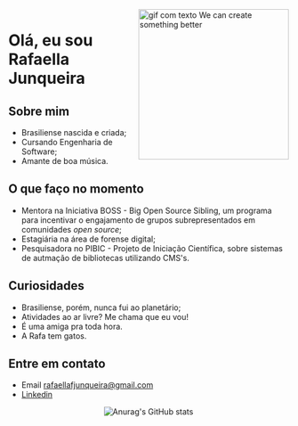 <img align = 'right' alt = "gif com texto We can create something better" src = "https://media.giphy.com/media/xUA7bajF5iamxgXkK4/giphy.gif" width = "270"/>

# Olá, eu sou  Rafaella Junqueira

## Sobre mim
- Brasiliense nascida e criada;
- Cursando Engenharia de Software;
- Amante de boa música.

## O que faço no momento
- Mentora na Iniciativa BOSS - Big Open Source Sibling, um programa para incentivar o engajamento de grupos subrepresentados em comunidades _open source_;
- Estagiária na área de forense digital;
- Pesquisadora no PIBIC - Projeto de Iniciação Científica, sobre sistemas de autmação de bibliotecas utilizando CMS's.

## Curiosidades
- Brasiliense, porém, nunca fui ao planetário;
- Atividades ao ar livre? Me chama que eu vou!
- É uma amiga pra toda hora.
- A Rafa tem gatos.

## Entre em contato
- Email rafaellafjunqueira@gmail.com
- [Linkedin](https://www.linkedin.com/in/junqueira-rafaella/)

<div align="center">
  
  ![Anurag's GitHub stats](https://github-readme-stats.vercel.app/api?username=RafaellaJunqueira&show_icons=true&theme=radical)
</div>
